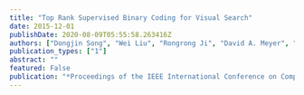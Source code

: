 ```yaml
---
title: "Top Rank Supervised Binary Coding for Visual Search"
date: 2015-12-01
publishDate: 2020-08-09T05:55:58.263416Z
authors: ["Dongjin Song", "Wei Liu", "Rongrong Ji", "David A. Meyer", "John R. Smith"]
publication_types: ["1"]
abstract: ""
featured: False
publication: "*Proceedings of the IEEE International Conference on Computer Vision (ICCV)*"
---
```

